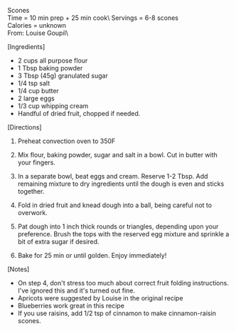 Scones \
Time = 10 min prep + 25 min cook\ 
Servings = 6-8 scones\
Calories = unknown\
From: Louise Goupil\

[Ingredients]
- 2 cups all purpose flour
- 1 Tbsp baking powder
- 3 Tbsp (45g) granulated sugar
- 1/4 tsp salt
- 1/4 cup butter
- 2 large eggs
- 1/3 cup whipping cream
- Handful of dried fruit, chopped if needed. 

[Directions]

1. Preheat convection oven to 350F

2. Mix flour, baking powder, sugar and salt in a bowl. Cut in butter with your fingers. 

3. In a separate bowl, beat eggs and cream. Reserve 1-2 Tbsp. Add remaining mixture to dry ingredients until the dough is even and sticks together. 

4. Fold in dried fruit and knead dough into a ball, being careful not to overwork. 

5. Pat dough into 1 inch thick rounds or triangles, depending upon your preference. Brush the tops with the reserved egg mixture and sprinkle a bit of extra sugar if desired. 

6. Bake for 25 min or until golden. Enjoy immediately! 

[Notes]
- On step 4, don't stress too much about correct fruit folding instructions. I've ignored this and it's turned out fine. 
- Apricots were suggested by Louise in the original recipe
- Blueberries work great in this recipe
- If you use raisins, add 1/2 tsp of cinnamon to make cinnamon-raisin scones.